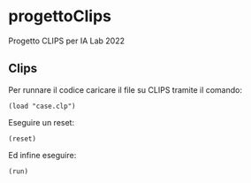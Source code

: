 # progettoClips
Progetto CLIPS per IA Lab 2022

## Clips

Per runnare il codice caricare il file su CLIPS tramite il comando:
```
(load "case.clp")
```

Eseguire un reset:
```
(reset)
```

Ed infine eseguire:
```
(run)
```